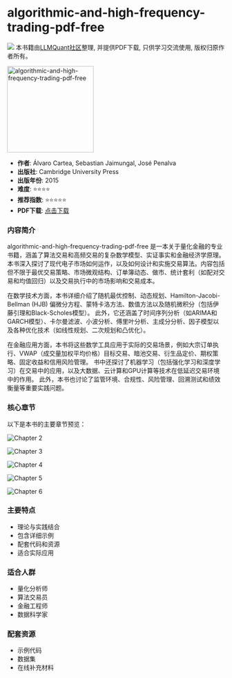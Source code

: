 # algorithmic-and-high-frequency-trading-pdf-free

![](https://fastly.jsdelivr.net/gh/bucketio/img3@main/2024/09/04/1725464231869-e0b2f727-2a0f-4270-bf6c-31ddc350426a.gif)
本书籍由[LLMQuant社区](https://llmquant.com/)整理, 并提供PDF下载, 只供学习交流使用, 版权归原作者所有。

<img src="1.png" alt="algorithmic-and-high-frequency-trading-pdf-free" width="200"/>

- **作者**: Álvaro Cartea, Sebastian Jaimungal, José Penalva
- **出版社**: Cambridge University Press
- **出版年份**: 2015
- **难度**: ⭐⭐⭐⭐
- **推荐指数**: ⭐⭐⭐⭐⭐
- **PDF下载**: [点击下载](https://quant-wiki.com/pdf/algorithmic-and-high-frequency-trading-pdf-free.pdf)

### 内容简介

algorithmic-and-high-frequency-trading-pdf-free 是一本关于量化金融的专业书籍，涵盖了算法交易和高频交易的复杂数学模型、实证事实和金融经济学原理。本书深入探讨了现代电子市场如何运作，以及如何设计和实施交易算法。内容包括但不限于最优交易策略、市场微观结构、订单簿动态、做市、统计套利（如配对交易和均值回归）以及交易执行中的市场影响和交易成本。

在数学技术方面，本书详细介绍了随机最优控制、动态规划、Hamilton-Jacobi-Bellman (HJB) 偏微分方程、蒙特卡洛方法、数值方法以及随机微积分（包括伊藤引理和Black-Scholes模型）。 此外，它还涵盖了时间序列分析（如ARIMA和GARCH模型）、卡尔曼滤波、小波分析、傅里叶分析、主成分分析、因子模型以及各种优化技术（如线性规划、二次规划和凸优化）。

在金融应用方面，本书将这些数学工具应用于实际的交易场景，例如大宗订单执行、VWAP（成交量加权平均价格）目标交易、暗池交易、衍生品定价、期权策略、固定收益和信用风险管理。 书中还探讨了机器学习（包括强化学习和深度学习）在交易中的应用，以及大数据、云计算和GPU计算等技术在低延迟交易环境中的作用。 此外，本书也讨论了监管环境、合规性、风险管理、回溯测试和绩效衡量等重要实践问题。

### 核心章节

以下是本书的主要章节预览：

![Chapter 2](2.png)

![Chapter 3](3.png)

![Chapter 4](4.png)

![Chapter 5](5.png)

![Chapter 6](6.png)

### 主要特点

- 理论与实践结合
- 包含详细示例
- 配套代码和资源
- 适合实际应用

### 适合人群

- 量化分析师
- 算法交易员
- 金融工程师
- 数据科学家

### 配套资源

- 示例代码
- 数据集
- 在线补充材料